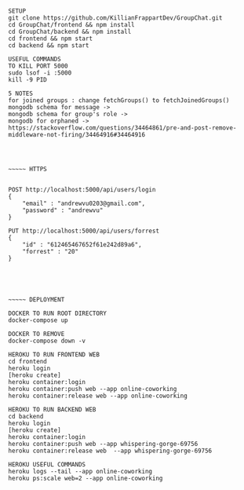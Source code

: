 ~~~~~ NOTE

SETUP 
git clone https://github.com/KillianFrappartDev/GroupChat.git
cd GroupChat/frontend && npm install
cd GroupChat/backend && npm install
cd frontend && npm start
cd backend && npm start

USEFUL COMMANDS
TO KILL PORT 5000 
sudo lsof -i :5000
kill -9 PID

5 NOTES
for joined groups : change fetchGroups() to fetchJoinedGroups()
mongodb schema for message ->
mongodb schema for group's role ->
mongodb for orphaned -> https://stackoverflow.com/questions/34464861/pre-and-post-remove-middleware-not-firing/34464916#34464916




~~~~~ HTTPS


POST http://localhost:5000/api/users/login
{
    "email" : "andrewvu0203@gmail.com",
    "password" : "andrewvu"
}

PUT http://localhost:5000/api/users/forrest
{
    "id" : "612465467652f61e242d89a6",
    "forrest" : "20"
}





~~~~~ DEPLOYMENT

DOCKER TO RUN ROOT DIRECTORY
docker-compose up

DOCKER TO REMOVE 
docker-compose down -v

HEROKU TO RUN FRONTEND WEB
cd frontend
heroku login
[heroku create]
heroku container:login 
heroku container:push web --app online-coworking
heroku container:release web --app online-coworking

HEROKU TO RUN BACKEND WEB
cd backend
heroku login
[heroku create]
heroku container:login
heroku container:push web --app whispering-gorge-69756
heroku container:release web  --app whispering-gorge-69756

HEROKU USEFUL COMMANDS
heroku logs --tail --app online-coworking
heroku ps:scale web=2 --app online-coworking

